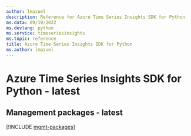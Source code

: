 ```yaml
---
author: lmazuel
description: Reference for Azure Time Series Insights SDK for Python
ms.data: 09/19/2022
ms.devlang: python
ms.service: timeseriesinsights
ms.topic: reference
title: Azure Time Series Insights SDK for Python
ms.author: lmazuel
---
```

# Azure Time Series Insights SDK for Python - latest

## Management packages - latest
[!INCLUDE [mgmt-packages](time-series-insights-mgmt-index.md)]